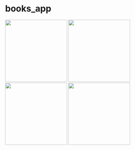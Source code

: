 # books_app

<p float ="left">
<img src="https://user-images.githubusercontent.com/88718312/138232933-260c8aad-f4e8-449d-8021-7fde3af8f653.jpg" width="200">
<img src="https://user-images.githubusercontent.com/88718312/138232912-5a5397a6-44c3-4c7a-a9b8-dfded8f48991.jpg" width="200">

<img src="https://user-images.githubusercontent.com/88718312/138232943-615eec24-9e6c-4c8f-a7fb-09ed0ca55881.jpg" width="200">
<img src="https://user-images.githubusercontent.com/88718312/138232946-c2f1973a-ebaa-4eff-8385-f66728a253f6.jpg" width="200">


<p/>
